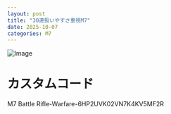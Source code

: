 ```yaml
---
layout: post
title: "30連扱いやすさ重視M7"
date: 2025-10-07
categories: M7
---
```


![Image](https://github.com/user-attachments/assets/287f0350-846a-4409-9a0c-8797fe697159)

# カスタムコード

M7 Battle Rifle-Warfare-6HP2UVK02VN7K4KV5MF2R
